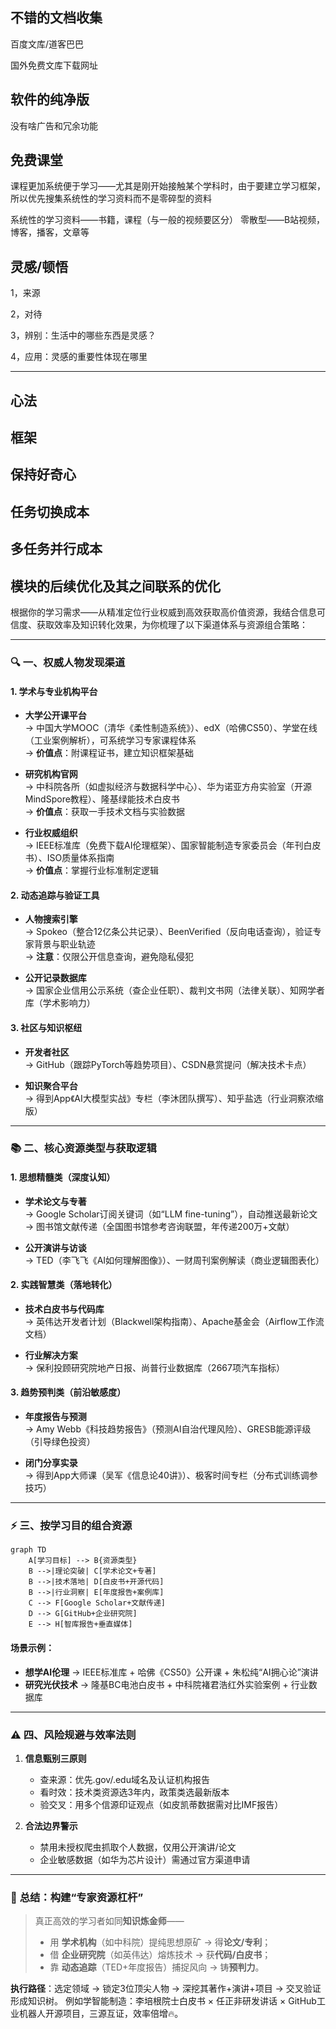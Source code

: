 ## 不错的文档收集

百度文库/道客巴巴

国外免费文库下载网址

## 软件的纯净版

没有啥广告和冗余功能

## 免费课堂

课程更加系统便于学习——尤其是刚开始接触某个学科时，由于要建立学习框架，所以优先搜集系统性的学习资料而不是零碎型的资料

系统性的学习资料——书籍，课程（与一般的视频要区分）
零散型——B站视频，博客，播客，文章等

## 灵感/顿悟

1，来源

2，对待

3，辨别：生活中的哪些东西是灵感？

4，应用：灵感的重要性体现在哪里


---

## 心法

## 框架

## 保持好奇心

## 任务切换成本

## 多任务并行成本

## 模块的后续优化及其之间联系的优化


根据你的学习需求——从精准定位行业权威到高效获取高价值资源，我结合信息可信度、获取效率及知识转化效果，为你梳理了以下渠道体系与资源组合策略：

---

### 🔍 **一、权威人物发现渠道**
#### **1. 学术与专业机构平台**
- **大学公开课平台**  
  → 中国大学MOOC（清华《柔性制造系统》）、edX（哈佛CS50）、学堂在线（工业案例解析），可系统学习专家课程体系  
  → **价值点**：附课程证书，建立知识框架基础  

- **研究机构官网**  
  → 中科院各所（如虚拟经济与数据科学中心）、华为诺亚方舟实验室（开源MindSpore教程）、隆基绿能技术白皮书  
  → **价值点**：获取一手技术文档与实验数据  

- **行业权威组织**  
  → IEEE标准库（免费下载AI伦理框架）、国家智能制造专家委员会（年刊白皮书）、ISO质量体系指南  
  → **价值点**：掌握行业标准制定逻辑  

#### **2. 动态追踪与验证工具**
- **人物搜索引擎**  
  → Spokeo（整合12亿条公共记录）、BeenVerified（反向电话查询），验证专家背景与职业轨迹  
  → **注意**：仅限公开信息查询，避免隐私侵犯  

- **公开记录数据库**  
  → 国家企业信用公示系统（查企业任职）、裁判文书网（法律关联）、知网学者库（学术影响力）  

#### **3. 社区与知识枢纽**
- **开发者社区**  
  → GitHub（跟踪PyTorch等趋势项目）、CSDN悬赏提问（解决技术卡点）  

- **知识聚合平台**  
  → 得到App《AI大模型实战》专栏（李沐团队撰写）、知乎盐选（行业洞察浓缩版）  

---

### 📚 **二、核心资源类型与获取逻辑**
#### **1. 思想精髓类（深度认知）**
- **学术论文与专著**  
  → Google Scholar订阅关键词（如“LLM fine-tuning”），自动推送最新论文  
  → 图书馆文献传递（全国图书馆参考咨询联盟，年传递200万+文献）  

- **公开演讲与访谈**  
  → TED（李飞飞《AI如何理解图像》）、一财周刊案例解读（商业逻辑图表化）  

#### **2. 实践智慧类（落地转化）**
- **技术白皮书与代码库**  
  → 英伟达开发者计划（Blackwell架构指南）、Apache基金会（Airflow工作流文档）  

- **行业解决方案**  
  → 保利投顾研究院地产日报、尚普行业数据库（2667项汽车指标）  

#### **3. 趋势预判类（前沿敏感度）**
- **年度报告与预测**  
  → Amy Webb《科技趋势报告》（预测AI自治代理风险）、GRESB能源评级（引导绿色投资）  

- **闭门分享实录**  
  → 得到App大师课（吴军《信息论40讲》）、极客时间专栏（分布式训练调参技巧）  

---

### ⚡ **三、按学习目的组合资源**
```mermaid
graph TD
    A[学习目标] --> B{资源类型}
    B -->|理论突破| C[学术论文+专著]
    B -->|技术落地| D[白皮书+开源代码]
    B -->|行业洞察| E[年度报告+案例库]
    C --> F[Google Scholar+文献传递]
    D --> G[GitHub+企业研究院]
    E --> H[智库报告+垂直媒体]
```

#### **场景示例：**
- **想学AI伦理** → IEEE标准库 + 哈佛《CS50》公开课 + 朱松纯“AI拥心论”演讲  
- **研究光伏技术** → 隆基BC电池白皮书 + 中科院褚君浩红外实验案例 + 行业数据库  

---

### ⚠️ **四、风险规避与效率法则**
1. **信息甄别三原则**  
   - 查来源：优先.gov/.edu域名及认证机构报告  
   - 看时效：技术类资源选3年内，政策类选最新版本  
   - 验交叉：用多个信源印证观点（如皮凯蒂数据需对比IMF报告）  

2. **合法边界警示**  
   - 禁用未授权爬虫抓取个人数据，仅用公开演讲/论文  
   - 企业敏感数据（如华为芯片设计）需通过官方渠道申请  

---

### 💎 **总结：构建“专家资源杠杆”**
> 真正高效的学习者如同**知识炼金师**——  
> - 用 **学术机构**（如中科院）提纯思想原矿 → 得**论文/专利**；  
> - 借 **企业研究院**（如英伟达）熔炼技术 → 获**代码/白皮书**；  
> - 靠 **动态追踪**（TED+年度报告）捕捉风向 → 铸**预判力**。  

**执行路径**：选定领域 → 锁定3位顶尖人物 → 深挖其著作+演讲+项目 → 交叉验证形成知识树。 例如学智能制造：李培根院士白皮书 × 任正非研发讲话 × GitHub工业机器人开源项目，三源互证，效率倍增🔥。
